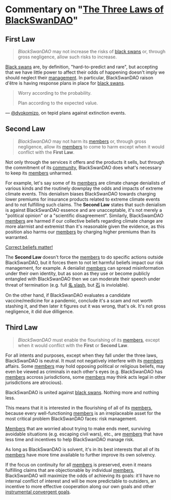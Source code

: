 # Commentary on "[The Three Laws of BlackSwanDAO](three-laws.md)"

## **First Law**
> *BlackSwanDAO* may not increase the risks of [black swans](../memes/black-swans.md) or, through gross negligence, allow such risks to increase.

[Black swans](../memes/black-swans.md) are, by definition, "hard-to-predict and rare", but accepting that we have little power to affect their odds of happening doesn't imply we should neglect their [management](https://www.pmi.org/learning/library/practical-risk-management-approach-8248). In particular, BlackSwanDAO raison d'être is having response plans in place for [black swans](../memes/black-swans.md).

> Worry according to the probability.
>
> Plan according to the expected value.

― [@dyokomizo](https://twitter.com/dyokomizo/status/1264932116393078786), on tepid plans against extinction events.

## **Second Law**
> *BlackSwanDAO* may not harm its [members](../notes/membership.md) or, through gross negligence, allow its [members](../notes/membership.md) to come to harm except when it would conflict with the **First Law**.

Not only through the services it offers and the products it sells, but through the commitment of its [community](../notes/membership.md), BlackSwanDAO does what's necessary to keep its [members](../notes/membership.md) unharmed.

For example, let's say some of its [members](../notes/membership.md) are climate change denialists of various kinds and the routinely downplay the odds and impacts of extreme climate events. This denialism biases BlackSwanDAO towards charging lower premiums for insurance products related to extreme climate events and to not fulfilling such claims. The **Second Law** states that such denialism is against BlackSwanDAO essence and are unacceptable, it's not merely a "political opinion" or a "scientific disagreement". Similarly, BlackSwamDAO [members](../notes/membership.md) are harmed if our collective beliefs regarding climate change are more alarmist and extremist than it's reasonable given the evidence, as this position also harms our [members](../notes/membership.md) by charging higher premiums than its warranted.

[Correct beliefs matter!](https://twitter.com/dyokomizo/status/1271805137200320513)

The **Second Law** doesn't force the [members](../notes/membership.md) to do specific actions outside BlackSwanDAO, but it forces them to not let harmful beliefs impact our risk management, for example. A denialist [members](../notes/membership.md) can spread misinformation under their own identity, but as soon as they use or become publicly entangled with BlackSwanDAO then we can moderate their speech under threat of termination (e.g. full [名 slash](../notes/reputation.md), but [石](../notes/koku.md) is inviolable).

On the other hand, if BlackSwanDAO evaluates a candidate vaccine/medicine for a pandemic, conclude it's a scam and not worth stashing it, and then later it figures out it was wrong, that's ok. It's not gross negligence, it did due dilligence.

## **Third Law**
> *BlackSwanDAO* must enable the flourishing of its [members](../notes/membership.md), except when it would conflict with the **First** or **Second Law**.

For all intents and purposes, except when they fall under the three laws, BlackSwanDAO is neutral. It must not negatively interfere with its [members](../notes/membership.md) affairs. Some [members](../notes/membership.md) may hold opposing political or religious beliefs, may even be viewed as criminals in each other's eyes (e.g. BlackSwanDAO has [members](../notes/membership.md) accross jurisdictions, some [members](../notes/membership.md) may think acts legal in other jurisdictions are atrocious).

BlackSwanDAO is united against [black swans](../memes/black-swans.md). Nothing more and nothing less.

This means that it is interested in the flourishing of all of its [members](../notes/membership.md), because every well-functioning [members](../notes/membership.md) is an irreplaceable asset for the most critical problem BlackSwanDAO faces: risk management.

[Members](../notes/membership.md) that are worried about trying to make ends meet, surviving avoidable situations (e.g. escaping civil wars), etc., are [members](../notes/membership.md) that have less time and incentives to help BlackSwanDAO manage risk.

As long as BlackSwanDAO is solvent, it's in its best interests that all of its [members](../notes/membership.md) have more time available to further improve its own solvency.

If the focus on continuity for all [members](../notes/membership.md) is preserved, even it means fulfilling claims that are objectionable by individual [members](../notes/membership.md), BlackSwanDAO will maximize the odds of achieving its goals: it'll have no internal conflict of interest and will be more predictable to outsiders, an incentive to more effective cooperation along our own goals and other [instrumental convergent goals](https://en.wikipedia.org/wiki/Instrumental_convergence).
